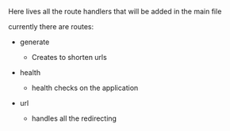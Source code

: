 Here lives all the route handlers that will be added in the main file


currently there are routes:
- generate
  - Creates to shorten urls

- health
  - health checks on the application

- url
  - handles all the redirecting

